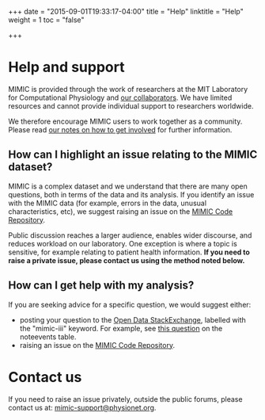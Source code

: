 +++
date = "2015-09-01T19:33:17-04:00"
title = "Help"
linktitle = "Help"
weight = 1
toc = "false"

+++

# Help and support

MIMIC is provided through the work of researchers at the MIT Laboratory for Computational Physiology and [our collaborators](/about/acknowledgments/). We have limited resources and cannot provide individual support to researchers worldwide. 

We therefore encourage MIMIC users to work together as a community. Please read [our notes on how to get involved](/community/contributing/) for further information.

## How can I highlight an issue relating to the MIMIC dataset?

MIMIC is a complex dataset and we understand that there are many open questions, both in terms of the data and its analysis. If you identify an issue with the MIMIC data (for example, errors in the data, unusual characteristics, etc), we suggest raising an issue on the [MIMIC Code Repository](https://github.com/MIT-LCP/mimic-code/issues).

Public discussion reaches a larger audience, enables wider discourse, and reduces workload on our laboratory. One exception is where a topic is sensitive, for example relating to patient health information. **If you need to raise a private issue, please contact us using the method noted below.**

## How can I get help with my analysis?

If you are seeking advice for a specific question, we would suggest either:

- posting your question to the [Open Data StackExchange](http://opendata.stackexchange.com/), labelled with the "mimic-iii" keyword. For example, see [this question](http://opendata.stackexchange.com/questions/6262/what-is-the-iserror-column-in-mimic-iiis-noteevents-table) on the noteevents table.
- raising an issue on the [MIMIC Code Repository](https://github.com/MIT-LCP/mimic-code/issues).

# Contact us

If you need to raise an issue privately, outside the public forums, please contact us at: [mimic-support@physionet.org](mailto:mimic-support@physionet.org).

